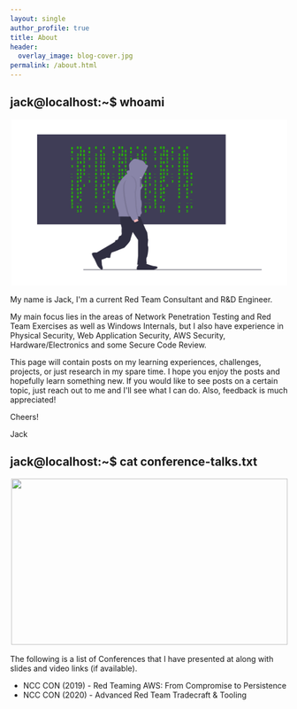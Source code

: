 ```yaml
---
layout: single
author_profile: true
title: About
header:
  overlay_image: blog-cover.jpg
permalink: /about.html
---
```


## jack@localhost:~$ whoami

<p align="center"><img src="/images/undraw_hacker_mind_6y85.png" width="500" height="300"></p>

My name is Jack, I'm a current Red Team Consultant and R&D Engineer.

My main focus lies in the areas of Network Penetration Testing and Red Team Exercises as well as Windows Internals, but I also have experience in Physical Security, Web Application Security, AWS Security, Hardware/Electronics and some Secure Code Review.

This page will contain posts on my learning experiences, challenges, projects, or just research in my spare time. I hope you enjoy the posts and hopefully learn something new. If you would like to see posts on a certain topic, just reach out to me and I'll see what I can do. Also, feedback is much appreciated!

Cheers!

Jack 

## jack@localhost:~$ cat conference-talks.txt

<p align="center"><img src="https://42f2671d685f51e10fc6-b9fcecea3e50b3b59bdc28dead054ebc.ssl.cf5.rackcdn.com/illustrations/conference_speaker_6nt7.svg" width="500" height="300"></p>

The following is a list of Conferences that I have presented at along with slides and video links (if available).

* NCC CON (2019) - Red Teaming AWS: From Compromise to Persistence
* NCC CON (2020) - Advanced Red Team Tradecraft & Tooling
